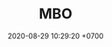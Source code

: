 ---
layout: teamCard
permalink: /team/:title.html
categories: surjohto042024 norteMayo ljmy24 partido3 partido4 partido9 
maincover: /assets/logos/BDLF.png
puntosLJMAYO24: 15
date: 2020-08-29 10:29:20 +0700
title: MBO
team: MEXICAN BROKEN OLYMPIANS
tag: johto042024
color: black
puntosLJ202404: 12
grupo: sur
background: '#F16C38'
cover: /assets/backCard.png
ID: MBO
pj: 11
pt1: 3
pt2: 0
pt3: 2
pt4: 1
pt5: 0
pt6: 1
pt7: 2
pt8: 1
pt9: 1
pt10: 3
pt11: 1
p1: JAS
r1: 0
rr1: 3
bg1: bg-success
pp1: MBO
p2: DFS DMD
r2: 3
rr2: 0
bg2: bg-danger
pp2: MBO
p3: MBO
r3: 2
rr3: 1
bg3: bg-info
pp3: T. SATISFACTION
p4:  MBO
r4: 1
rr4: 2
bg4: bg-warning
pp4: S. vanguard
p5:  HGO
r5: 3
rr5: 0
bg5: bg-danger
pp5: MBO
p6:  hg regios
r6: 2
rr6: 1
bg6: bg-warning
pp6: mbo
p7: ZODIAC
r7: 1
rr7: 2 
bg7: bg-info
pp7: mbo
p8:  SOJ
r8: 2
rr8: 1
bg8: bg-warning
pp8: MBO
p9:  MBO
r9: 1
rr9: 2
bg9: bg-warning
pp9: LAST BREATH
p10: DFS RUBY
r10: 0
rr10: 3
bg10: bg-success
pp10: MBO
p11: no smite
pp11: mbo
r11: 2
rr11: 1
bg11: bg-warning
---